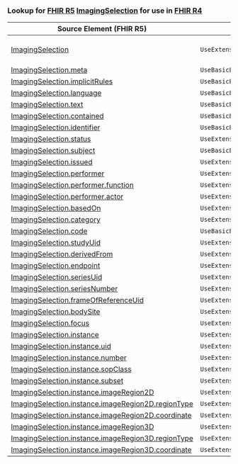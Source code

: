 ### Lookup for [FHIR R5](https://hl7.org/fhir/R5/) [ImagingSelection](https://hl7.org/fhir/R5/ImagingSelection.html) for use in [FHIR R4](https://hl7.org/fhir/R4/)

| Source Element (FHIR R5) | Usage | Target |
| -------------- | ----- | ------ |
| [ImagingSelection](https://hl7.org/fhir/R5/ImagingSelection.html#resource) | `UseExtension` | [http://hl7.org/fhir/5.0/StructureDefinition/extension-ImagingSelection](StructureDefinition-ext-R5-ImagingSelection.html) |
| [ImagingSelection.meta](https://hl7.org/fhir/R5/ImagingSelection.html#resource) | `UseBasicElement` | [Basic.meta](https://hl7.org/fhir/R4/Basic.html#resource) |
| [ImagingSelection.implicitRules](https://hl7.org/fhir/R5/ImagingSelection.html#resource) | `UseBasicElement` | [Basic.implicitRules](https://hl7.org/fhir/R4/Basic.html#resource) |
| [ImagingSelection.language](https://hl7.org/fhir/R5/ImagingSelection.html#resource) | `UseBasicElement` | [Basic.language](https://hl7.org/fhir/R4/Basic.html#resource) |
| [ImagingSelection.text](https://hl7.org/fhir/R5/ImagingSelection.html#resource) | `UseBasicElement` | [Basic.text](https://hl7.org/fhir/R4/Basic.html#resource) |
| [ImagingSelection.contained](https://hl7.org/fhir/R5/ImagingSelection.html#resource) | `UseBasicElement` | [Basic.contained](https://hl7.org/fhir/R4/Basic.html#resource) |
| [ImagingSelection.identifier](https://hl7.org/fhir/R5/ImagingSelection.html#resource) | `UseBasicElement` | [Basic.identifier](https://hl7.org/fhir/R4/Basic.html#resource) |
| [ImagingSelection.status](https://hl7.org/fhir/R5/ImagingSelection.html#resource) | `UseExtensionFromAncestor` | - |
| [ImagingSelection.subject](https://hl7.org/fhir/R5/ImagingSelection.html#resource) | `UseBasicElement` | [Basic.subject](https://hl7.org/fhir/R4/Basic.html#resource) |
| [ImagingSelection.issued](https://hl7.org/fhir/R5/ImagingSelection.html#resource) | `UseExtensionFromAncestor` | - |
| [ImagingSelection.performer](https://hl7.org/fhir/R5/ImagingSelection.html#resource) | `UseExtensionFromAncestor` | - |
| [ImagingSelection.performer.function](https://hl7.org/fhir/R5/ImagingSelection.html#resource) | `UseExtensionFromAncestor` | - |
| [ImagingSelection.performer.actor](https://hl7.org/fhir/R5/ImagingSelection.html#resource) | `UseExtensionFromAncestor` | - |
| [ImagingSelection.basedOn](https://hl7.org/fhir/R5/ImagingSelection.html#resource) | `UseExtensionFromAncestor` | - |
| [ImagingSelection.category](https://hl7.org/fhir/R5/ImagingSelection.html#resource) | `UseExtensionFromAncestor` | - |
| [ImagingSelection.code](https://hl7.org/fhir/R5/ImagingSelection.html#resource) | `UseBasicElement` | [Basic.code](https://hl7.org/fhir/R4/Basic.html#resource) |
| [ImagingSelection.studyUid](https://hl7.org/fhir/R5/ImagingSelection.html#resource) | `UseExtensionFromAncestor` | - |
| [ImagingSelection.derivedFrom](https://hl7.org/fhir/R5/ImagingSelection.html#resource) | `UseExtensionFromAncestor` | - |
| [ImagingSelection.endpoint](https://hl7.org/fhir/R5/ImagingSelection.html#resource) | `UseExtensionFromAncestor` | - |
| [ImagingSelection.seriesUid](https://hl7.org/fhir/R5/ImagingSelection.html#resource) | `UseExtensionFromAncestor` | - |
| [ImagingSelection.seriesNumber](https://hl7.org/fhir/R5/ImagingSelection.html#resource) | `UseExtensionFromAncestor` | - |
| [ImagingSelection.frameOfReferenceUid](https://hl7.org/fhir/R5/ImagingSelection.html#resource) | `UseExtensionFromAncestor` | - |
| [ImagingSelection.bodySite](https://hl7.org/fhir/R5/ImagingSelection.html#resource) | `UseExtensionFromAncestor` | - |
| [ImagingSelection.focus](https://hl7.org/fhir/R5/ImagingSelection.html#resource) | `UseExtensionFromAncestor` | - |
| [ImagingSelection.instance](https://hl7.org/fhir/R5/ImagingSelection.html#resource) | `UseExtensionFromAncestor` | - |
| [ImagingSelection.instance.uid](https://hl7.org/fhir/R5/ImagingSelection.html#resource) | `UseExtensionFromAncestor` | - |
| [ImagingSelection.instance.number](https://hl7.org/fhir/R5/ImagingSelection.html#resource) | `UseExtensionFromAncestor` | - |
| [ImagingSelection.instance.sopClass](https://hl7.org/fhir/R5/ImagingSelection.html#resource) | `UseExtensionFromAncestor` | - |
| [ImagingSelection.instance.subset](https://hl7.org/fhir/R5/ImagingSelection.html#resource) | `UseExtensionFromAncestor` | - |
| [ImagingSelection.instance.imageRegion2D](https://hl7.org/fhir/R5/ImagingSelection.html#resource) | `UseExtensionFromAncestor` | - |
| [ImagingSelection.instance.imageRegion2D.regionType](https://hl7.org/fhir/R5/ImagingSelection.html#resource) | `UseExtensionFromAncestor` | - |
| [ImagingSelection.instance.imageRegion2D.coordinate](https://hl7.org/fhir/R5/ImagingSelection.html#resource) | `UseExtensionFromAncestor` | - |
| [ImagingSelection.instance.imageRegion3D](https://hl7.org/fhir/R5/ImagingSelection.html#resource) | `UseExtensionFromAncestor` | - |
| [ImagingSelection.instance.imageRegion3D.regionType](https://hl7.org/fhir/R5/ImagingSelection.html#resource) | `UseExtensionFromAncestor` | - |
| [ImagingSelection.instance.imageRegion3D.coordinate](https://hl7.org/fhir/R5/ImagingSelection.html#resource) | `UseExtensionFromAncestor` | - |
